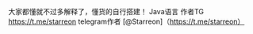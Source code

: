大家都懂就不过多解释了，懂货的自行搭建！
Java语言
作者TG https://t.me/starreon
telegram作者 [@Starreon]（https://t.me/starreon）
